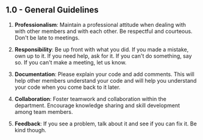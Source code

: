 ## 1.0 - General Guidelines
1. **Professionalism**: Maintain a professional attitude when dealing with with other members and with each other. Be respectful and courteous. Don't be late to meetings.

2. **Responsibility**: Be up front with what you did. If you made a mistake, own up to it. If you need help, ask for it. If you can't do something, say so. If you can't make a meeting, let us know.

4. **Documentation**: Please explain your code and add comments. This will help other members understand your code and will help you understand your code when you come back to it later.

5. **Collaboration**: Foster teamwork and collaboration within the department. Encourage knowledge sharing and skill development among team members.

6. **Feedback**: If you see a problem, talk about it and see if you can fix it. Be kind though.




